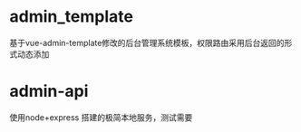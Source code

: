 # admin_template 
 基于vue-admin-template修改的后台管理系统模板，权限路由采用后台返回的形式动态添加
 
# admin-api
 使用node+express 搭建的极简本地服务，测试需要
